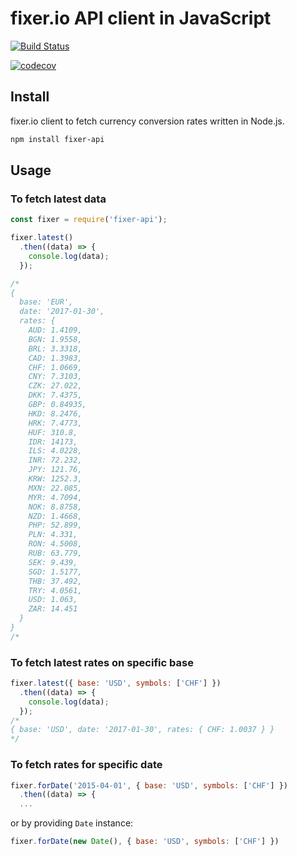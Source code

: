 # fixer.io API client in JavaScript

[![Build Status](https://travis-ci.org/svlapin/fixer-api.svg?branch=master)](https://travis-ci.org/svlapin/fixer-api)

[![codecov](https://codecov.io/gh/svlapin/fixer-api/branch/master/graph/badge.svg)](https://codecov.io/gh/svlapin/fixer-api)

## Install

fixer.io client to fetch currency conversion rates written in Node.js.

```sh
npm install fixer-api
```

## Usage

### To fetch latest data
```js
const fixer = require('fixer-api');

fixer.latest()
  .then((data) => {
    console.log(data);
  });

/*
{
  base: 'EUR',
  date: '2017-01-30',
  rates: {
    AUD: 1.4109,
    BGN: 1.9558,
    BRL: 3.3318,
    CAD: 1.3983,
    CHF: 1.0669,
    CNY: 7.3103,
    CZK: 27.022,
    DKK: 7.4375,
    GBP: 0.84935,
    HKD: 8.2476,
    HRK: 7.4773,
    HUF: 310.8,
    IDR: 14173,
    ILS: 4.0228,
    INR: 72.232,
    JPY: 121.76,
    KRW: 1252.3,
    MXN: 22.085,
    MYR: 4.7094,
    NOK: 8.8758,
    NZD: 1.4668,
    PHP: 52.899,
    PLN: 4.331,
    RON: 4.5008,
    RUB: 63.779,
    SEK: 9.439,
    SGD: 1.5177,
    THB: 37.492,
    TRY: 4.0561,
    USD: 1.063,
    ZAR: 14.451
  }
}
/*
```

### To fetch latest rates on specific base

```js
fixer.latest({ base: 'USD', symbols: ['CHF'] })
  .then((data) => {
    console.log(data);
  });
/*
{ base: 'USD', date: '2017-01-30', rates: { CHF: 1.0037 } }
*/
```

### To fetch rates for specific date

```js
fixer.forDate('2015-04-01', { base: 'USD', symbols: ['CHF'] })
  .then((data) => {
  ...
```

or by providing `Date` instance:
```js
fixer.forDate(new Date(), { base: 'USD', symbols: ['CHF'] })
```

